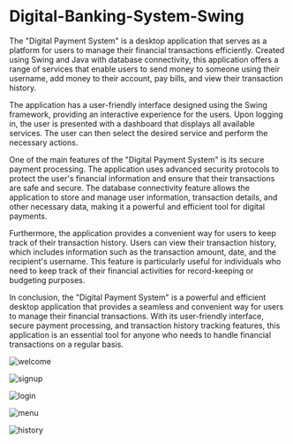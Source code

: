 # Digital-Banking-System-Swing

The "Digital Payment System" is a desktop application that serves as a platform for users to manage their financial transactions efficiently. Created using Swing and Java with database connectivity, this application offers a range of services that enable users to send money to someone using their username, add money to their account, pay bills, and view their transaction history.

The application has a user-friendly interface designed using the Swing framework, providing an interactive experience for the users. Upon logging in, the user is presented with a dashboard that displays all available services. The user can then select the desired service and perform the necessary actions.

One of the main features of the "Digital Payment System" is its secure payment processing. The application uses advanced security protocols to protect the user's financial information and ensure that their transactions are safe and secure. The database connectivity feature allows the application to store and manage user information, transaction details, and other necessary data, making it a powerful and efficient tool for digital payments.

Furthermore, the application provides a convenient way for users to keep track of their transaction history. Users can view their transaction history, which includes information such as the transaction amount, date, and the recipient's username. This feature is particularly useful for individuals who need to keep track of their financial activities for record-keeping or budgeting purposes.

In conclusion, the "Digital Payment System" is a powerful and efficient desktop application that provides a seamless and convenient way for users to manage their financial transactions. With its user-friendly interface, secure payment processing, and transaction history tracking features, this application is an essential tool for anyone who needs to handle financial transactions on a regular basis.

![welcome](https://user-images.githubusercontent.com/70679523/173277561-7a7aca48-189b-4bed-ae60-434b5cdddf61.png)

![signup](https://user-images.githubusercontent.com/70679523/173277575-14d91349-5b10-4a42-85d4-b42436730c10.png)

![login](https://user-images.githubusercontent.com/70679523/173277584-56f00c1f-fd2a-4509-a589-72333b102f1e.png)

![menu](https://user-images.githubusercontent.com/70679523/173277593-591b0869-717f-415f-a08d-468e29bcb831.png)

![history](https://user-images.githubusercontent.com/70679523/173277605-e835798c-0047-4d7d-8a60-594c9b6f4a1f.png)

